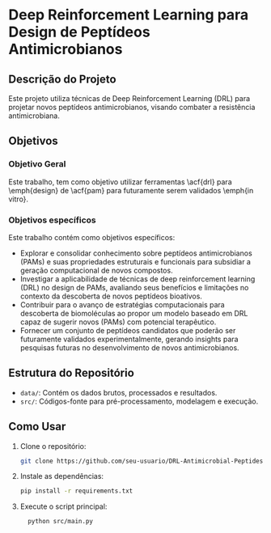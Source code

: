 # Deep Reinforcement Learning para Design de Peptídeos Antimicrobianos

## Descrição do Projeto
Este projeto utiliza técnicas de Deep Reinforcement Learning (DRL) para projetar novos peptídeos antimicrobianos, visando combater a resistência antimicrobiana. 

## Objetivos
### Objetivo Geral
Este trabalho, tem como objetivo utilizar ferramentas \acf{drl} para \emph{design} de \acf{pam} para futuramente serem validados \emph{in vitro}.

### Objetivos específicos
Este trabalho contém como objetivos específicos:
- Explorar e consolidar conhecimento sobre peptídeos antimicrobianos (PAMs) e suas propriedades estruturais e funcionais para subsidiar a geração computacional de novos compostos.
- Investigar a aplicabilidade de técnicas de deep reinforcement learning (DRL) no design de PAMs, avaliando seus benefícios e limitações no contexto da descoberta de novos peptídeos bioativos.
- Contribuir para o avanço de estratégias computacionais para descoberta de biomoléculas ao propor um modelo baseado em DRL capaz de sugerir novos (PAMs) com potencial terapêutico.
- Fornecer um conjunto de peptídeos candidatos que poderão ser futuramente validados experimentalmente, gerando insights para pesquisas futuras no desenvolvimento de novos antimicrobianos.

## Estrutura do Repositório
- `data/`: Contém os dados brutos, processados e resultados.
- `src/`: Códigos-fonte para pré-processamento, modelagem e execução.

## Como Usar
1. Clone o repositório:
   ```bash
   git clone https://github.com/seu-usuario/DRL-Antimicrobial-Peptides.git
   ```
2. Instale as dependências:
   ```bash
   pip install -r requirements.txt
   ```
3. Execute o script principal:
   ```bash
     python src/main.py
   ```
